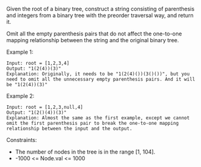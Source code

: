 Given the root of a binary tree, construct a string consisting of parenthesis and integers from a binary tree with the
preorder traversal way, and return it.

Omit all the empty parenthesis pairs that do not affect the one-to-one mapping relationship between the string and the
original binary tree.

Example 1:

```
Input: root = [1,2,3,4]
Output: "1(2(4))(3)"
Explanation: Originally, it needs to be "1(2(4)())(3()())", but you need to omit all the unnecessary empty parenthesis pairs. And it will be "1(2(4))(3)"
```

Example 2:

```
Input: root = [1,2,3,null,4]
Output: "1(2()(4))(3)"
Explanation: Almost the same as the first example, except we cannot omit the first parenthesis pair to break the one-to-one mapping relationship between the input and the output.
```

Constraints:

- The number of nodes in the tree is in the range [1, 104].
- -1000 <= Node.val <= 1000